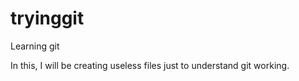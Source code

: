 # tryinggit
Learning git

In this, I will be creating useless files just to understand git working.
